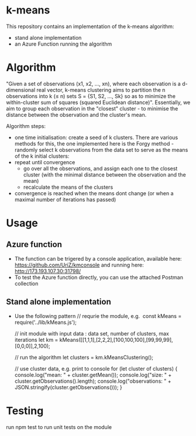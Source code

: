 # k-means
This repository contains an implementation of the k-means algorithm:
- stand alone implementation 
- an Azure Function running the algorithm 

# Algorithm 
"Given a set of observations (x1, x2, …, xn), where each observation is a d-dimensional real vector, k-means clustering aims to partition the n observations into k (≤ n) sets S = {S1, S2, …, Sk} so as to minimize the within-cluster sum of squares (squared Euclidean distance)".
Essentially, we aim to group each observation in the "closest" cluster - to minimise the distance between the observation and the cluster's mean.

Algorithm steps:
- one time initialisation: create a seed of k clusters. There are various methods for this, the one implemented here is the Forgy method - randomly select k observations from the data set to serve as the means of the k initial clusters:
- repeat until convergence 
  - go over all the observations, and assign each one to the closest cluster (with the minimal distance between the observation and the mean)
  - recalculate the means of the clusters
- convergence is reached when the means dont change (or when a maximal number of iterations has passed)

# Usage 
## Azure function
- The function can be trigered by a console application, available here: https://github.com/UriZ/kmconsole and running here: http://173.193.107.30:31798/
- To test the Azure function directly, you can use the attached Postman collection
## Stand alone implementation
- Use the following pattern
  // requrie the module, e.g.
  const kMeans = require('../lib/kMeans.js');
  
  // init module with input data : data set, number of clusters, max iterations 
  let km = kMeans([[1,1,1],[2,2,2],[100,100,100],[99,99,99],[0,0,0]],2,100);
  
  // run the algorithm
  let clusters = km.kMeansClustering();

  // use cluster data, e.g. print to console
  for (let cluster of clusters)
            {
                console.log("mean: " + cluster.getMean());
                console.log("size: " + cluster.getObservations().length);
                console.log("observations: " + JSON.stringify(cluster.getObservations()));
            }

# Testing
run npm test to run unit tests on the module 


